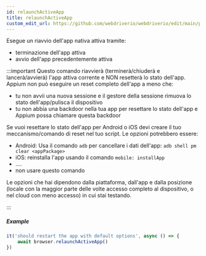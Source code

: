```yaml
---
id: relaunchActiveApp
title: relaunchActiveApp
custom_edit_url: https://github.com/webdriverio/webdriverio/edit/main/packages/webdriverio/src/commands/mobile/relaunchActiveApp.ts
---
```


Esegue un riavvio dell'app nativa attiva tramite:

- terminazione dell'app attiva
- avvio dell'app precedentemente attiva

:::important
Questo comando riavvierà (terminerà/chiuderà e lancerà/avvierà) l'app attiva corrente e NON resetterà lo stato dell'app. Appium non può eseguire un reset completo dell'app a meno che:

- tu non avvii una nuova sessione e il gestore della sessione rimuova lo stato dell'app/pulisca il dispositivo
- tu non abbia una backdoor nella tua app per resettare lo stato dell'app e Appium possa chiamare questa backdoor

Se vuoi resettare lo stato dell'app per Android o iOS devi creare il tuo meccanismo/comando di reset nel tuo script. Le opzioni potrebbero essere:

- Android: Usa il comando `adb` per cancellare i dati dell'app: `adb shell pm clear <appPackage>`
- iOS: reinstalla l'app usando il comando `mobile: installApp`
- ....
- non usare questo comando

Le opzioni che hai dipendono dalla piattaforma, dall'app e dalla posizione (locale con la maggior parte delle volte accesso completo al dispositivo, o nel cloud con meno accesso) in cui stai testando.

:::

##### Example

```js title="restart.app.js"
it('should restart the app with default options', async () => {
    await browser.relaunchActiveApp()
})
```
